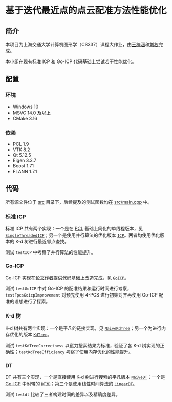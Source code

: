 # 基于迭代最近点的点云配准方法性能优化

## 简介

本项目为上海交通大学计算机图形学（CS337）课程大作业，由[王梓涵](https://github.com/wzh99)和[刘权](https://github.com/liuQuan98/)完成。

本小组在现有标准 ICP 和 Go-ICP 代码基础上尝试若干性能优化。

## 配置

### 环境

* Windows 10
* MSVC 14.0 及以上
* CMake 3.16

### 依赖

* PCL 1.9
* VTK 8.2
* Qt 5.12.5
* Eigen 3.3.7
* Boost 1.71
* FLANN 1.7.1

## 代码

所有源文件位于 [src](src) 目录下，后续提及的测试函数均在 [src/main.cpp](src/main.cpp) 中。

### 标准 ICP

标准 ICP 共有两个实现：一个是在 [PCL](https://github.com/PointCloudLibrary/pcl) 基础上简化的单线程版本，见 [`SingleThreadedICP`](src/SingleThreadedICP.hpp)；另一个是使用并行算法的优化版本 [`ICP`](src/ICP.hpp)。两者均使用优化版本的 K-d 树进行最近邻点查找。

测试 `testICP` 中考察了并行算法的性能提升。

### Go-ICP

Go-ICP 实现在[论文作者提供代码](https://github.com/yangjiaolong/Go-ICP)基础上改造完成，见 [`GoICP`](src/GoICP.hpp)。

测试 `testGoICP` 中对 Go-ICP 的配准结果和运行时间进行考察，`testFpcsGoicpImprovement` 对预先使用 4-PCS 进行初始对齐再使用 Go-ICP 配准的设想进行了探索。

### K-d 树

K-d 树共有两个实现：一个是平凡的链接实现，见 [`NaiveKdTree`](src/NaiveKdTree.hpp)；另一个为进行内存优化的版本 [`KdTree`](src/KdTree.hpp)。

测试 `testKdTreeCorrectness` 以蛮力搜索结果为标准，验证了各 K-d 树实现的正确性；`testKdTreeEfficiency` 考察了使用内存优化的性能提升。

### DT

DT 共有三个实现，一个是直接使用 K-d 树进行搜索的平凡版本 [`NaiveDT`](src/NaiveDT.hpp)；一个是 [Go-ICP](https://github.com/yangjiaolong/Go-ICP) 中附带的 [`DT3D`](src/jly_3ddt.h)；第三个是使用线性时间算法的 [`LinearDT`](src/LinearDT.hpp)。

测试 `testdt` 比较了三者构建时间的差异以及精确度差异。

